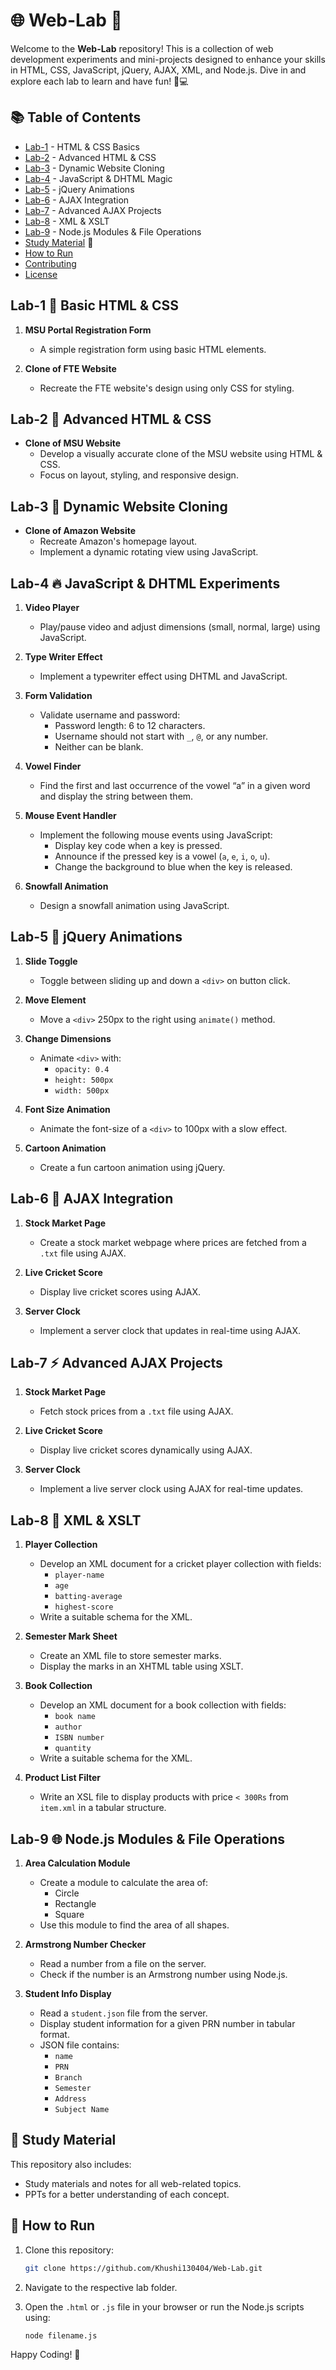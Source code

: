 # 🌐 Web-Lab 🚀  

Welcome to the **Web-Lab** repository! This is a collection of web development experiments and mini-projects designed to enhance your skills in HTML, CSS, JavaScript, jQuery, AJAX, XML, and Node.js. Dive in and explore each lab to learn and have fun! 🎨💻


## 📚 Table of Contents  

- [Lab-1](#lab-1) - HTML & CSS Basics  
- [Lab-2](#lab-2) - Advanced HTML & CSS  
- [Lab-3](#lab-3) - Dynamic Website Cloning  
- [Lab-4](#lab-4) - JavaScript & DHTML Magic  
- [Lab-5](#lab-5) - jQuery Animations  
- [Lab-6](#lab-6) - AJAX Integration  
- [Lab-7](#lab-7) - Advanced AJAX Projects  
- [Lab-8](#lab-8) - XML & XSLT  
- [Lab-9](#lab-9) - Node.js Modules & File Operations  
- [Study Material](#study-material) 📘  
- [How to Run](#how-to-run)  
- [Contributing](#contributing)  
- [License](#license)  


## Lab-1 🎨 Basic HTML & CSS  
1. **MSU Portal Registration Form**  
   - A simple registration form using basic HTML elements.

2. **Clone of FTE Website**  
   - Recreate the FTE website's design using only CSS for styling.  


## Lab-2 🎨 Advanced HTML & CSS  
- **Clone of MSU Website**  
  - Develop a visually accurate clone of the MSU website using HTML & CSS.  
  - Focus on layout, styling, and responsive design.


## Lab-3 🛒 Dynamic Website Cloning  
- **Clone of Amazon Website**  
  - Recreate Amazon's homepage layout.  
  - Implement a dynamic rotating view using JavaScript.  


## Lab-4 🔥 JavaScript & DHTML Experiments  
1. **Video Player**  
   - Play/pause video and adjust dimensions (small, normal, large) using JavaScript.  

2. **Type Writer Effect**  
   - Implement a typewriter effect using DHTML and JavaScript.  

3. **Form Validation**  
   - Validate username and password:  
     - Password length: 6 to 12 characters.  
     - Username should not start with `_`, `@`, or any number.  
     - Neither can be blank.  

4. **Vowel Finder**  
   - Find the first and last occurrence of the vowel “a” in a given word and display the string between them.  

5. **Mouse Event Handler**  
   - Implement the following mouse events using JavaScript:  
     - Display key code when a key is pressed.  
     - Announce if the pressed key is a vowel (`a`, `e`, `i`, `o`, `u`).  
     - Change the background to blue when the key is released.  

6. **Snowfall Animation**  
   - Design a snowfall animation using JavaScript.  


## Lab-5 🎥 jQuery Animations  
1. **Slide Toggle**  
   - Toggle between sliding up and down a `<div>` on button click.  

2. **Move Element**  
   - Move a `<div>` 250px to the right using `animate()` method.  

3. **Change Dimensions**  
   - Animate `<div>` with:  
     - `opacity: 0.4`  
     - `height: 500px`  
     - `width: 500px`  

4. **Font Size Animation**  
   - Animate the font-size of a `<div>` to 100px with a slow effect.  

5. **Cartoon Animation**  
   - Create a fun cartoon animation using jQuery.  


## Lab-6 🔄 AJAX Integration  
1. **Stock Market Page**  
   - Create a stock market webpage where prices are fetched from a `.txt` file using AJAX.  

2. **Live Cricket Score**  
   - Display live cricket scores using AJAX.  

3. **Server Clock**  
   - Implement a server clock that updates in real-time using AJAX.  


## Lab-7 ⚡ Advanced AJAX Projects  
1. **Stock Market Page**  
   - Fetch stock prices from a `.txt` file using AJAX.  

2. **Live Cricket Score**  
   - Display live cricket scores dynamically using AJAX.  

3. **Server Clock**  
   - Implement a live server clock using AJAX for real-time updates.  


## Lab-8 📄 XML & XSLT  
1. **Player Collection**  
   - Develop an XML document for a cricket player collection with fields:  
     - `player-name`  
     - `age`  
     - `batting-average`  
     - `highest-score`  
   - Write a suitable schema for the XML.  

2. **Semester Mark Sheet**  
   - Create an XML file to store semester marks.  
   - Display the marks in an XHTML table using XSLT.  

3. **Book Collection**  
   - Develop an XML document for a book collection with fields:  
     - `book name`  
     - `author`  
     - `ISBN number`  
     - `quantity`  
   - Write a suitable schema for the XML.  

4. **Product List Filter**  
   - Write an XSL file to display products with price `< 300Rs` from `item.xml` in a tabular structure.  


## Lab-9 🌐 Node.js Modules & File Operations  
1. **Area Calculation Module**  
   - Create a module to calculate the area of:  
     - Circle  
     - Rectangle  
     - Square  
   - Use this module to find the area of all shapes.  

2. **Armstrong Number Checker**  
   - Read a number from a file on the server.  
   - Check if the number is an Armstrong number using Node.js.  

3. **Student Info Display**  
   - Read a `student.json` file from the server.  
   - Display student information for a given PRN number in tabular format.  
   - JSON file contains:  
     - `name`  
     - `PRN`  
     - `Branch`  
     - `Semester`  
     - `Address`  
     - `Subject Name`  


## 📘 Study Material  
This repository also includes:  
- Study materials and notes for all web-related topics.  
- PPTs for a better understanding of each concept.  


## 🚀 How to Run  

1. Clone this repository:  

   ```bash
   git clone https://github.com/Khushi130404/Web-Lab.git
   ```
2. Navigate to the respective lab folder.
   
3. Open the `.html` or `.js` file in your browser or run the Node.js scripts using:  
 
   ```bash
   node filename.js
   ```

Happy Coding! 🎉
